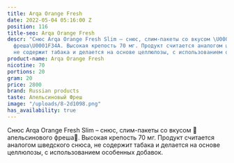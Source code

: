```yaml
---
title: Arqa Orange Fresh
date: 2022-05-04 05:16:00 Z
position: 116
title-seo: Arqa Orange Fresh
descr: "Снюс Arqa Orange Fresh Slim – снюс, слим-пакеты со вкусом \U0001F34Aапельсинового
  фреша\U0001F34A. Высокая крепость 70 мг. Продукт считается аналогом шведского снюса,
  не содержит табака и делается на основе целлюлозы, с использованием особенных добавок.\n"
product-name: Arqa Orange Fresh
nicotine: 70
portions: 20
gram: 20
price: 2800
brand: Russian products
taste: Апельсиновый Фреш
image: "/uploads/8-2d1098.png"
has_availability: true
---
```


Снюс Arqa Orange Fresh Slim – снюс, слим-пакеты со вкусом 🍊апельсинового фреша🍊. Высокая крепость 70 мг. Продукт считается аналогом шведского снюса, не содержит табака и делается на основе целлюлозы, с использованием особенных добавок.
